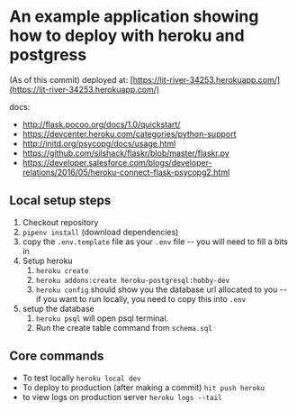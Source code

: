 # An example application showing how to deploy with heroku and postgress

(As of this commit) deployed at: [https://lit-river-34253.herokuapp.com/](https://lit-river-34253.herokuapp.com/)

docs:
* <http://flask.pocoo.org/docs/1.0/quickstart/>
* <https://devcenter.heroku.com/categories/python-support>
* <http://initd.org/psycopg/docs/usage.html>
* <https://github.com/silshack/flaskr/blob/master/flaskr.py>
* <https://developer.salesforce.com/blogs/developer-relations/2016/05/heroku-connect-flask-psycopg2.html>

## Local setup steps

1. Checkout repository
2. `pipenv install` (download dependencies)
3. copy the `.env.template` file as your `.env` file -- you will need to fill a bits in
4. Setup heroku
    1. `heroku create`
    2. `heroku addons:create heroku-postgresql:hobby-dev`
    3. `heroku config` should show you the database url allocated to you -- if you want to run locally, you need to copy this into `.env`
5. setup the database
    1. `heroku psql` will open psql terminal.
    2. Run the create table command from `schema.sql`

## Core commands

* To test locally `heroku local dev`
* To deploy to production (after making a commit) `hit push heroku` 
* to view logs on production server `heroku logs --tail`
